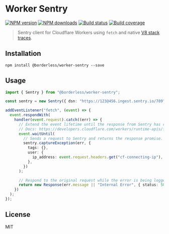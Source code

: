 # Worker Sentry

[![NPM version][npm-image]][npm-url]
[![NPM downloads][downloads-image]][downloads-url]
[![Build status][build-image]][build-url]
[![Build coverage][coverage-image]][coverage-url]

> Sentry client for Cloudflare Workers using `fetch` and native [V8 stack traces](https://v8.dev/docs/stack-trace-api).

## Installation

```
npm install @borderless/worker-sentry --save
```

## Usage

```ts
import { Sentry } from "@borderless/worker-sentry";

const sentry = new Sentry({ dsn: "https://123@456.ingest.sentry.io/789" });

addEventListener("fetch", (event) => {
  event.respondWith(
    handler(event.request).catch((err) => {
      // Extend the event lifetime until the response from Sentry has resolved.
      // Docs: https://developers.cloudflare.com/workers/runtime-apis/fetch-event#methods
      event.waitUntil(
        // Sends a request to Sentry and returns the response promise.
        sentry.captureException(err, {
          tags: {},
          user: {
            ip_address: event.request.headers.get("cf-connecting-ip"),
          },
        })
      );

      // Respond to the original request while the error is being logged (above).
      return new Response(err.message || "Internal Error", { status: 500 });
    })
  );
});
```

## License

MIT

[npm-image]: https://img.shields.io/npm/v/@borderless/worker-sentry
[npm-url]: https://npmjs.org/package/@borderless/worker-sentry
[downloads-image]: https://img.shields.io/npm/dm/@borderless/worker-sentry
[downloads-url]: https://npmjs.org/package/@borderless/worker-sentry
[build-image]: https://img.shields.io/github/workflow/status/borderless/worker-sentry/CI/main
[build-url]: https://github.com/borderless/worker-sentry/actions/workflows/ci.yml?query=branch%3Amain
[coverage-image]: https://img.shields.io/codecov/c/gh/borderless/worker-sentry
[coverage-url]: https://codecov.io/gh/borderless/worker-sentry

